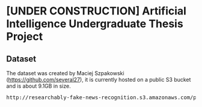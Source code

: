 # [UNDER CONSTRUCTION] Artificial Intelligence Undergraduate Thesis Project

## Dataset

The dataset was created by Maciej Szpakowski (https://github.com/several27), it is currently hosted on a public S3 bucket and is about 9.1GB in size.
<pre>
http://researchably-fake-news-recognition.s3.amazonaws.com/public_corpus/news_cleaned_2018_02_13.csv.zip
</pre>
